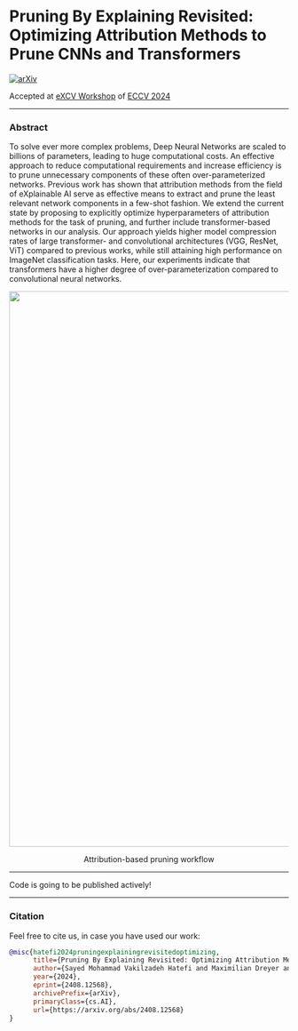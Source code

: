 # Pruning By Explaining Revisited: Optimizing Attribution Methods to Prune CNNs and Transformers

[![arXiv](https://img.shields.io/badge/arXiv-2408.12568-b31b1b.svg)](https://arxiv.org/abs/2408.12568)

Accepted at [eXCV Workshop](https://excv-workshop.github.io) of [ECCV 2024](https://eccv2024.ecva.net)

---

### Abstract

To solve ever more complex problems, Deep Neural Networks are scaled to billions of parameters, leading to huge computational costs. An effective approach to reduce computational requirements and increase efficiency is to prune unnecessary components of these often over-parameterized networks. Previous work has shown that attribution methods from the field of eXplainable AI serve as effective means to extract and prune the least relevant network components in a few-shot fashion. We extend the current state by proposing to explicitly optimize hyperparameters of attribution methods for the task of pruning, and further include transformer-based networks in our analysis. Our approach yields higher model compression rates of large transformer- and convolutional architectures (VGG, ResNet, ViT) compared to previous works, while still attaining high performance on ImageNet classification tasks. Here, our experiments indicate that transformers have a higher degree of over-parameterization compared to convolutional neural networks.

<div align="center">
  <img src="docs/source/_static/lrp_pruning.png" width="1000"/>
  <p>Attribution-based pruning workflow</p>
</div>

---

Code is going to be published actively!

---

### Citation

Feel free to cite us, in case you have used our work:

```bibtex
@misc{hatefi2024pruningexplainingrevisitedoptimizing,
      title={Pruning By Explaining Revisited: Optimizing Attribution Methods to Prune CNNs and Transformers}, 
      author={Sayed Mohammad Vakilzadeh Hatefi and Maximilian Dreyer and Reduan Achtibat and Thomas Wiegand and Wojciech Samek and Sebastian Lapuschkin},
      year={2024},
      eprint={2408.12568},
      archivePrefix={arXiv},
      primaryClass={cs.AI},
      url={https://arxiv.org/abs/2408.12568}
}
```
